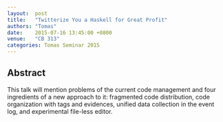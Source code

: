 ```yaml
--- 
layout:  post 
title:   "Twitterize You a Haskell for Great Profit"
authors: "Tomas"
date:    2015-07-16 13:45:00 +0800
venue:   "CB 313"
categories: Tomas Seminar 2015
--- 
```

## Abstract

This talk will mention problems of the current code management and
four ingredients of a new approach to it: fragmented code
distribution, code organization with tags and evidences, unified data
collection in the event log, and experimental file-less editor.

